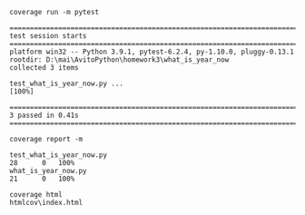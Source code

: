 ```coverage run -m pytest```
```
========================================================================================================================== test session starts ==========================================================================================================================
platform win32 -- Python 3.9.1, pytest-6.2.4, py-1.10.0, pluggy-0.13.1
rootdir: D:\mai\AvitoPython\homework3\what_is_year_now
collected 3 items                                                                                                                                                                                                                                                        

test_what_is_year_now.py ...                                                                                                                                                                                                                                       [100%]

=========================================================================================================================== 3 passed in 0.41s ===========================================================================================================================
```

```coverage report -m```
```
test_what_is_year_now.py                                                                          28      0   100%
what_is_year_now.py                                                                               21      0   100%
```

```
coverage html
htmlcov\index.html
```

